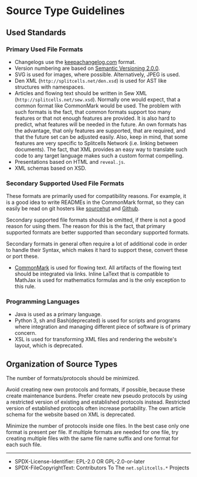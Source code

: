 # Source Type Guidelines
## Used Standards
### Primary Used File Formats
* Changelogs use the [keepachangelog.com](https://keepachangelog.com/en/1.0.0/)
  format.
* Version numbering are based on [Semantic Versioning 2.0.0](https://semver.org/spec/v2.0.0.html).
* SVG is used for images, where possible. Alternatively, JPEG is used.
* Den XML (`http://splitcells.net/den.xsd`) is used for AST like structures with namespaces.
* Articles and flowing text should be written in Sew XML (`http://splitcells.net/sew.xsd`).
  Normally one would expect, that a common format like CommonMark
  would be used.
  The problem with such formats is the fact, that common formats support too
  many features or that not enough features are provided.
  It is also hard to predict, what features will be needed in the future.
  An own formats has the advantage, that only features are supported,
  that are required, and that the future set can be adjusted easily.
  Also, keep in mind, that some features are very specific to Splitcells
  Network (i.e. linking between documents).
  The fact, that XML provides an easy way to translate such code to any target
  language makes such a custom format compelling.
* Presentations based on HTML and `reveal.js`.
* XML schemas based on XSD.
### Secondary Supported Used File Formats
These formats are primarily used for compatibility reasons.
For example, it is a good idea to write READMEs in the CommonMark format,
so they can easily be read on git hosters like [sourcehut](https://sourcehut.org/)
and [Github](https://github.com/).

Secondary supported file formats should be omitted,
if there is not a good reason for using them.
The reason for this is the fact,
that primary supported formats are better supported than secondary supported
formats.

Secondary formats in general often require a lot of additional code in order to handle their Syntax,
which makes it hard to support these, convert these or port these.
* [CommonMark](https://spec.commonmark.org/0.29) is used for flowing text.
  All artifacts of the flowing text should be integrated via links.
  Inline LaText that is compatible to MathJax is used for mathematics formulas
  and is the only exception to this rule.
### Programming Languages
* Java is used as a primary language.
* Python 3, sh and Bash(deprecated) is used for scripts and programs where
  integration and managing different piece of software is of primary concern.
* XSL is used for transforming XML files and rendering the website's layout,
  which is deprecated.
## Organization of Source Types
The number of formats/protocols should be minimized.

Avoid creating new own protocols and formats,
if possible,
because these create maintenance burdens.
Prefer create new pseudo protocols by using a restricted version of
existing and established protocols instead.
Restricted version of established protocols often increase portability.
The own article schema for the website based on XML is deprecated.

Minimize the number of protocols inside one files.
In the best case only one format is present per file.
If multiple formats are needed for one file,
try creating multiple files with the
same file name suffix and one format for each such file.

----
* SPDX-License-Identifier: EPL-2.0 OR GPL-2.0-or-later
* SPDX-FileCopyrightText: Contributors To The `net.splitcells.*` Projects